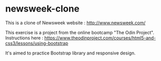 # newsweek-clone

This is a clone of Newsweek website :
http://www.newsweek.com/

This exercise is a project from the online bootcamp "The Odin Project".
Instructions here :
https://www.theodinproject.com/courses/html5-and-css3/lessons/using-bootstrap

It's aimed to practice Bootstrap library and responsive design.
